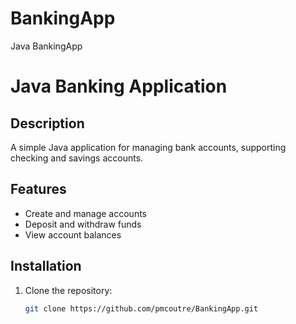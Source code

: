 # BankingApp
Java BankingApp
# Java Banking Application

## Description
A simple Java application for managing bank accounts, supporting checking and savings accounts.

## Features
- Create and manage accounts
- Deposit and withdraw funds
- View account balances

## Installation
1. Clone the repository:
   ```bash
   git clone https://github.com/pmcoutre/BankingApp.git
